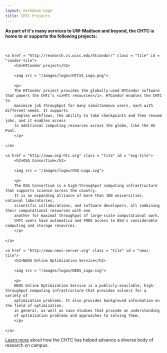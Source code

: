 ```yaml
---
layout: markdown-page
title: CHTC Projects
---
```


<b>As part of it's many services to UW-Madison and beyond, the CHTC is home to or supports the following projects:</b>

<br>

<div id = "tile-wrapper">

	<a href = "http://research.cs.wisc.edu/htcondor/" class = "tile" id = "condor-tile">
		<h2>HTCondor project</h2>

		<img src = "/images/logos/HTCSS_Logo.png">

		<p>
		The HTCondor project provides the globally-used HTCondor software that powers the CHTC's <i>HTC resources</i>. HTCondor enables the CHTC to
		maximize job throughput for many simultaneous users, each with different needs. It supports
		complex workflows, the ability to take checkpoints and then resume jobs, and it enables access
		to additional computing resources across the globe, like the OS Pool.
		</p>

	</a>

	<a href = "http://www.osg-htc.org" class = "tile" id = "osg-tile">
		<h2>OSG Consortium</h2>

		<img src = "/images/logos/OSG-Logo.svg">

		<p>
		The OSG Consortium is a high-throughput computing infrastructure that supports science across the country. 
		It is an expanding alliance of more than 100 universities, national laboratories, 
		scientific collaborations, and software developers, all combining their computational resources with one 
		another for maximal throughput of large-scale computational work. 
		CHTC users have automatica and FREE access to OSG's considerable computing and storage resources.
		</p>

	</a>

	<a href = "http://www.neos-server.org" class = "tile" id = "neos-tile">
		<h2>NEOS Online Optimization Service</h2>

		<img src = "/images/logos/NEOS_Logo.svg">

		<p>
		NEOS Online Optimization Service is a publicly-available, high-throughput computing infrastructure that provides solvers for a variety of
		optimization problems. It also provides background information on the field of optimization,
		in general, as well as case studies that provide an understanding
		of optimization problems and approaches to solving them.
		</p>

	</a>

</div>

<p><a href="{{ '/projects' | relative_url }}">Learn more</a>
about how the CHTC has helped advance a diverse body of research on campus.</p>

